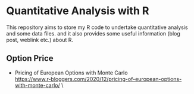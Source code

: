 # Quantitative Analysis with R

This repository aims to store my R code to undertake quantitative analysis and some data files. and it also provides some useful information (blog post, weblink etc.) about R.


## Option Price

* Pricing of European Options with Monte Carlo \
https://www.r-bloggers.com/2020/12/pricing-of-european-options-with-monte-carlo/ \
